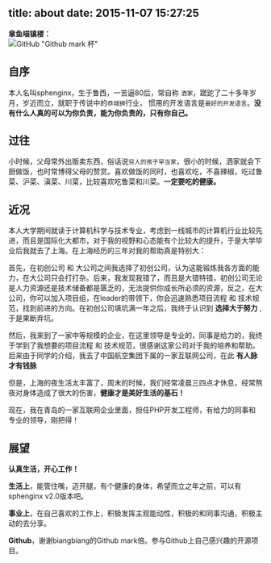 title: about
date: 2015-11-07 15:27:25
---
__章鱼喵镇楼：__  
![GitHub "Github mark 杯"](http://sphenginx.github.io/images/github_mark.png)

## 自序
本人名叫sphenginx，生于鲁西，一苦逼80后，常自称 `洒家`，蹉跎了二十多年岁月，岁近而立，就职于传说中的`恭城狮`行业， 惯用的开发语言是`最好的开发语言`。**没有什么人真的可以为你负责，能为你负责的，只有你自己。**

## 过往

小时候，父母常外出贩卖东西，俗话说`穷人的孩子早当家`，很小的时候，洒家就会下厨做饭，也时常博得父母的赞赏。喜欢做饭的同时，也喜欢吃，不喜辣椒，吃过鲁菜、沪菜、滇菜、川菜，比较喜欢吃鲁菜和川菜。**一定要吃的健康。**

## 近况

本人大学期间就读于计算机科学与技术专业，考虑到一线城市的计算机行业比较先进，而且是国际化大都市，对于我的视野和心态能有个比较大的提升，于是大学毕业后我就去了上海。在上海经历的三年对我的帮助真是特别大：

首先，在初创公司 和 大公司之间我选择了初创公司，认为这能锻炼我各方面的能力，在大公司只会打打杂。后来，我发现我错了，而且是大错特错，初创公司无论是人力资源还是技术储备都是匮乏的，无法提供你成长所必须的资源，反之，在大公司，你可以加入项目组，在leader的带领下，你会迅速熟悉项目流程 和 技术规范，找到前进的方向。在初创公司填坑满一年之后，我终于认识到 **选择大于努力** , 于是果断弃坑。

然后，我来到了一家中等规模的企业，在这里领导是专业的，同事是给力的，我终于学到了我想要的项目流程 和 技术规范，很感谢这家公司对于我的培养和帮助。后来由于同学的介绍，我去了中国航空集团下属的一家互联网公司，在此 **有人脉才有钱脉**

但是，上海的夜生活太丰富了，周末的时候，我们经常凌晨三四点才休息，经常熬夜对身体造成了很大的伤害，**健康才是美好生活的基石！**

现在，我在青岛的一家互联网企业里面，担任PHP开发工程师，有给力的同事和专业的领导，刚把得！

## 展望
__认真生活，开心工作！__ 

__生活上__，能管住嘴，迈开腿，有个健康的身体，希望而立之年之前，可以有sphenginx v2.0版本吧。  

__事业上__，在自己喜欢的工作上，积极发挥主观能动性，积极的和同事沟通，积极主动的去分享。  

__Github__，谢谢biangbiang的Github mark倍。参与Github上自己感兴趣的开源项目。
